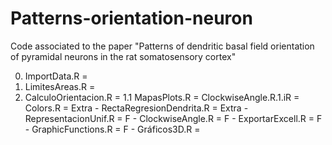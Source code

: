 # Patterns-orientation-neuron
Code associated to the paper "Patterns of dendritic basal field orientation of pyramidal neurons in the rat somatosensory cortex"

0. ImportData.R	=
00. LimitesAreas.R	=
1. CalculoOrientacion.R	=
1.1 MapasPlots.R	=
ClockwiseAngle.R.1.iR =
Colors.R	=
Extra - RectaRegresionDendrita.R	=
Extra - RepresentacionUnif.R =
F - ClockwiseAngle.R	=
F - ExportarExcell.R =
F - GraphicFunctions.R =
F - Gráficos3D.R	=
